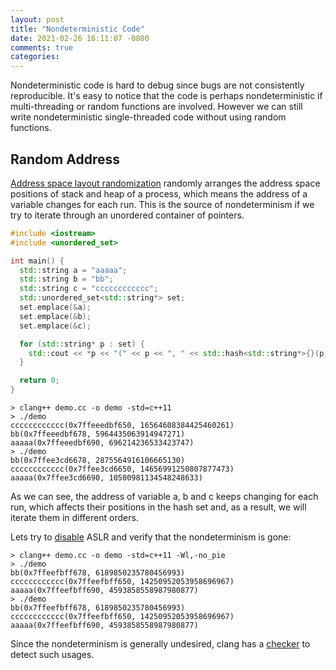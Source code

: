 ```yaml
---
layout: post
title: "Nondeterministic Code"
date: 2021-02-26 16:11:07 -0800
comments: true
categories: 
---
```


Nondeterministic code is hard to debug since bugs are not consistently reproducible. It's easy to notice that the code is perhaps nondeterministic if multi-threading or random functions are involved. However we can still write nondeterministic single-threaded code without using random functions.
<!-- more -->

## Random Address
[Address space layout randomization](https://en.wikipedia.org/wiki/Address_space_layout_randomization) randomly arranges the address space positions of stack and heap of a process, which means the address of a variable changes for each run. This is the source of nondeterminism if we try to iterate through an unordered container of pointers.

``` cpp
#include <iostream>
#include <unordered_set>

int main() {
  std::string a = "aaaaa";
  std::string b = "bb";
  std::string c = "cccccccccccc";
  std::unordered_set<std::string*> set;
  set.emplace(&a);
  set.emplace(&b);
  set.emplace(&c);

  for (std::string* p : set) {
    std::cout << *p << "(" << p << ", " << std::hash<std::string*>{}(p) << ")" << std::endl;
  }

  return 0;
}
```

```
> clang++ demo.cc -o demo -std=c++11
> ./demo
cccccccccccc(0x7ffeeedbf650, 16564608384425460261)
bb(0x7ffeeedbf678, 5964435063914947271)
aaaaa(0x7ffeeedbf690, 696214236533423747)
> ./demo
bb(0x7ffee3cd6678, 2875564916106665130)
cccccccccccc(0x7ffee3cd6650, 14656991250807877473)
aaaaa(0x7ffee3cd6690, 10500981134548248633)
```

As we can see, the address of variable a, b and c keeps changing for each run, which affects their positions in the hash set and, as a result, we will iterate them in different orders.

Lets try to [disable](https://stackoverflow.com/questions/23897963/documented-way-to-disable-aslr-on-os-x) ASLR and verify that the nondeterminism is gone:

```
> clang++ demo.cc -o demo -std=c++11 -Wl,-no_pie
> ./demo
bb(0x7ffeefbff678, 6189850235780456993)
cccccccccccc(0x7ffeefbff650, 14250952053958696967)
aaaaa(0x7ffeefbff690, 4593858558987980877)
> ./demo
bb(0x7ffeefbff678, 6189850235780456993)
cccccccccccc(0x7ffeefbff650, 14250952053958696967)
aaaaa(0x7ffeefbff690, 4593858558987980877)
```

Since the nondeterminism is generally undesired, clang has a [checker](https://clang.llvm.org/docs/analyzer/checkers.html#alpha-nondeterminism-pointeriteration-c) to detect such usages.
